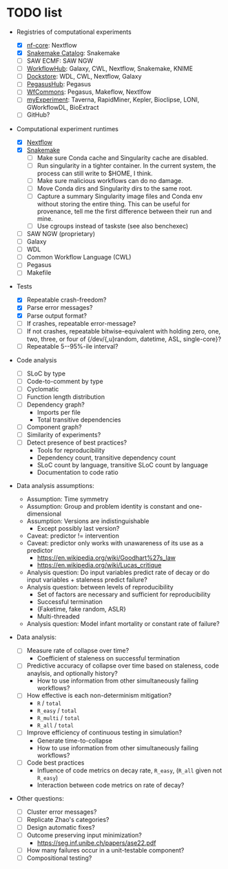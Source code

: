 # TODO list

- Registries of computational experiments
  - [x] [nf-core](https://nf-co.re/): Nextflow
  - [x] [Snakemake Catalog](https://snakemake.github.io/snakemake-workflow-catalog/): Snakemake
  - [ ] SAW ECMF: SAW NGW
  - [ ] [WorkflowHub](https://workflowhub.eu/): Galaxy, CWL, Nextflow, Snakemake, KNIME
  - [ ] [Dockstore](https://dockstore.org/): WDL, CWL, Nextflow, Galaxy
  - [ ] [PegasusHub](https://pegasushub.io): Pegasus
  - [ ] [WfCommons](https://github.com/wfcommons): Pegasus, Makeflow, Nextlfow
  - [ ] [myExperiment](https://www.myexperiment.org/): Taverna, RapidMiner, Kepler, Bioclipse, LONI, GWorkflowDL, BioExtract
  - [ ] GitHub?
	
- Computational experiment runtimes
  - [x] [Nextflow](https://nextflow.io)
  - [x] [Snakemake](https://snakemake.github.io/)
    - [ ] Make sure Conda cache and Singularity cache are disabled.
    - [ ] Run singularity in a tighter container. In the current system, the process can still write to $HOME, I think.
    - [ ] Make sure malicious workflows can do no damage.
    - [ ] Move Conda dirs and Singularity dirs to the same root.
    - [ ] Capture a summary Singularity image files and Conda env without storing the entire thing. This can be useful for provenance, tell me the first difference between their run and mine.
	- [ ] Use cgroups instead of taskste (see also benchexec)
  - [ ] SAW NGW (proprietary)
  - [ ] Galaxy
  - [ ] WDL
  - [ ] Common Workflow Language (CWL)
  - [ ] Pegasus
  - [ ] Makefile

- Tests
  - [x] Repeatable crash-freedom?
  - [x] Parse error messages?
  - [x] Parse output format?
  - [ ] If crashes, repeatable error-message?
  - [ ] If not crashes, repeatable bitwise-equivalent with holding zero, one, two, three, or four of {/dev/{,u}random, datetime, ASL, single-core}?
  - [ ] Repeatable 5--95%-ile interval?

- Code analysis
  - [ ] SLoC by type
  - [ ] Code-to-comment by type
  - [ ] Cyclomatic
  - [ ] Function length distribution
  - [ ] Dependency graph?
      - Imports per file
      - Total transitive dependencies
  - [ ] Component graph?
  - [ ] Similarity of experiments?
  - [ ] Detect presence of best practices?
    - Tools for reproducibility
    - Dependency count, transitive dependency count
	- SLoC count by language, transitive SLoC count by language
    - Documentation to code ratio

- Data analysis assumptions:
  - Assumption: Time symmetry
  - Assumption: Group and problem identity is constant and one-dimensional
  - Assumption: Versions are indistinguishable
    - Except possibly last version?
  - Caveat: predictor != intervention
  - Caveat: predictor only works with unawareness of its use as a predictor
    - https://en.wikipedia.org/wiki/Goodhart%27s_law
    - https://en.wikipedia.org/wiki/Lucas_critique
  - Analysis question: Do input variables predict rate of decay or do input variables + staleness predict failure?
  - Analysis question: between levels of reproducibility
    - Set of factors are necessary and sufficient for reproducibility
    - Successful termination
    - {Faketime, fake random, ASLR}
    - Multi-threaded
  - Analysis question: Model infant mortality or constant rate of failure?

- Data analysis:
  - [ ] Measure rate of collapse over time?
      - Coefficient of staleness on successful termination
  - [ ] Predictive accuracy of collapse over time based on staleness, code anaylsis, and optionally history?
      - How to use information from other simultaneously failing workflows?
  - [ ] How effective is each non-determinism mitigation?
    - `R` / `total`
    - `R_easy` / `total`
	- `R_multi` / `total`
    - `R_all` / `total`
  - [ ] Improve efficiency of continuous testing in simulation?
      - Generate time-to-collapse
      - How to use information from other simultaneously failing workflows?
  - [ ] Code best practices
    - Influence of code metrics on decay rate, `R_easy`, (`R_all` given not `R_easy`)
    - Interaction between code metrics on rate of decay?

- Other questions:
  - [ ] Cluster error messages?
  - [ ] Replicate Zhao's categories?
  - [ ] Design automatic fixes?
  - [ ] Outcome preserving input minimization?
    - https://seg.inf.unibe.ch/papers/ase22.pdf
  - [ ] How many failures occur in a unit-testable component?
  - [ ] Compositional testing?
